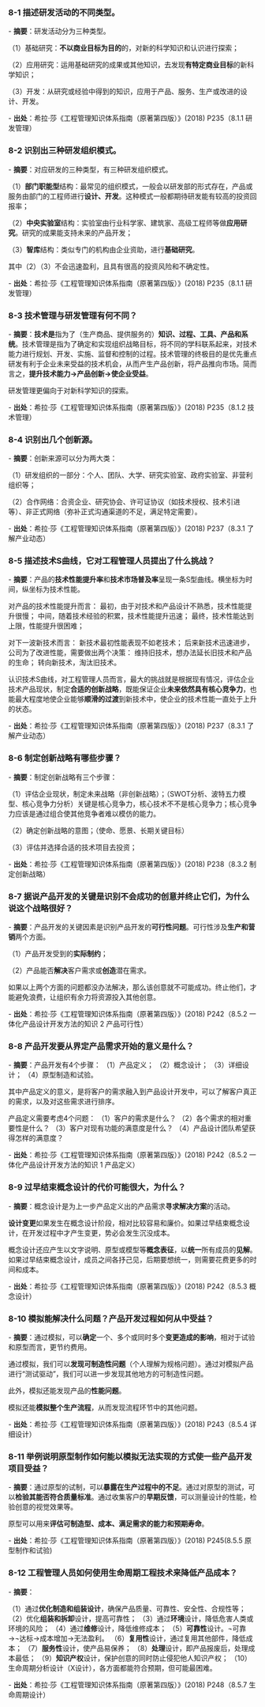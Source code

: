 ### 8-1 描述研发活动的不同类型。

\- **摘要**：研发活动分为三种类型。

（1）基础研究：**不以商业目标为目的**的，对新的科学知识和认识进行探索；

（2）应用研究：运用基础研究的成果或其他知识，去发现**有特定商业目标**的新科学知识；

（3）开发：从研究或经验中得到的知识，应用于产品、服务、生产或改进的设计、开发。

\- **出处**：希拉·莎《工程管理知识体系指南（原著第四版）》(2018) P235（8.1.1 研发管理）

### 8-2 识别出三种研发组织模式。

\- **摘要**：对应研发的三种类型，有三种研发组织模式。

（1）**部门职能型**结构：最常见的组织模式，一般会以研发部的形式存在，产品或服务由部门的工程师进行**设计、开发**。这种模式一般都期待研发能有较高的投资回报率；

（2）**中央实验室**结构：实验室由行业科学家、建筑家、高级工程师等做**应用研究**。研究的成果能支持未来的产品开发；

（3）**智库**结构：类似专门的机构由企业资助，进行**基础研究**。

其中（2）（3）不会迅速盈利，且具有很高的投资风险和不确定性。

\- **出处**：希拉·莎《工程管理知识体系指南（原著第四版）》(2018) P235（8.1.1 研发管理）

### 8-3 技术管理与研发管理有何不同？

\- **摘要**：**技术是**指为了（生产商品、提供服务的）**知识、过程、工具、产品和系统**。技术管理是指为了确定和实现组织战略目标，将不同的学科联系起来，对技术能力进行规划、开发、实施、监督和控制的过程。技术管理的终极目的是优先重点研发有利于企业未来受益的技术机会，从而产生产品创新，将产品推向市场。简而言之，**提升技术能力→产品创新→使企业受益**。

研发管理更偏向于对新科学知识的探索。

\- **出处**：希拉·莎《工程管理知识体系指南（原著第四版）》(2018) P235（8.1.2 技术管理）

### 8-4 识别出几个创新源。

\- **摘要**：创新来源可以分为两大类：

（1）研发组织的一部分：个人、团队、大学、研究实验室、政府实验室、非营利组织等；

（2）合作网络：合资企业、研究协会、许可证协议（如技术授权、技术引进等）、非正式网络（弥补正式沟通渠道的不足，满足特定需要）。

\- **出处**：希拉·莎《工程管理知识体系指南（原著第四版）》(2018) P237（8.3.1 了解产业动态）

### 8-5 描述技术S曲线，它对工程管理人员提出了什么挑战？

\- **摘要**：产品的**技术性能提升率**和**技术市场普及率**呈现一条S型曲线。横坐标为时间，纵坐标为技术性能。

对产品的技术性能提升而言：
最初，由于对技术和产品设计不熟悉，技术性能提升很慢；
中间，随着技术经验的积累，技术性能提升迅速；
最终，技术性能达到上限，性能提升很困难；

对下一波新技术而言：
新技术最初性能表现不如老技术；
后来新技术迅速进步，公司为了改进性能，需要做出两个决策：
维持旧技术，想办法延长旧技术和产品的生命；
转向新技术，淘汰旧技术。

认识技术S曲线，对工程管理人员而言，最大的挑战就是根据现有情况，评估企业技术产品现状，制定**合适的创新战略**，既能保证企业**未来依然具有核心竞争力**，也能最大程度地使企业能够**顺滑的过渡**到新技术中，使企业的技术性能一直处于上升的状态。

\- **出处**：希拉·莎《工程管理知识体系指南（原著第四版）》(2018) P237（8.3.1 了解产业动态）

### 8-6 制定创新战略有哪些步骤？

\- **摘要**：制定创新战略有三个步骤：

（1）评估企业现状，制定未来战略（非创新战略）；（SWOT分析、波特五力模型、核心竞争力分析）关键是核心竞争力，核心技术不不是核心竞争力；核心竞争力应该是通过组合使其他竞争者难以模仿的能力。

（2）确定创新战略的意图；（使命、愿景、长期关键目标）

（3）评估并选择合适的技术项目去投资；

\- **出处**：希拉·莎《工程管理知识体系指南（原著第四版）》(2018) P238（8.3.2 制定创新战略）

### 8-7 据说产品开发的关键是识别不会成功的创意并终止它们，为什么说这个战略很好？

\- **摘要**：产品开发的关键因素是识别产品开发的**可行性问题**。可行性涉及**生产和营销**两个方面。

（1）产品开发受到的**实际制约**；

（2）产品能否**解决**客户需求或**创造**潜在需求。

如果以上两个方面的问题都没办法解决，那么该创意就不可能成功。终止他们，才能避免浪费，让组织有余力将资源投入其他创意。

\- **出处**：希拉·莎《工程管理知识体系指南（原著第四版）》(2018) P242（8.5.2 一体化产品设计开发方法的知识 2 产品可行性）

### 8-8 产品开发要从界定产品需求开始的意义是什么？

\- **摘要**：产品开发有4个步骤：
（1）产品定义；
（2）概念设计；
（3）详细设计；
（4）原型制造和试验。

其中产品定义的意义，是将客户的需求融入到产品设计开发中，可以了解客户真正的需求，以及对这些需求进行排序。

产品定义需要考虑4个问题：
（1）客户的需求是什么？
（2）各个需求的相对重要性是什么？
（3）客户对现有功能的满意度是什么？
（4）产品设计团队希望获得怎样的满意度？

\- **出处**：希拉·莎《工程管理知识体系指南（原著第四版）》(2018) P242（8.5.2 一体化产品设计开发方法的知识 1 产品定义）

### 8-9 过早结束概念设计的代价可能很大，为什么？

\- **摘要**：概念设计是为上一步产品定义出的产品需求**寻求解决方案**的活动。

**设计变更**如果发生在概念设计阶段，相对比较容易和廉价。如果过早结束概念设计，在开发过程中才产生变更，势必会发生沉没成本。

概念设计还应产生以文字说明、原型或模型等**概念表征**，以**统一**所有成员的**见解**。如果过早结束概念设计，成员之间各抒己见，后期要想统一，则需要花费更多的时间和成本。

\- **出处**：希拉·莎《工程管理知识体系指南（原著第四版）》(2018) P242（8.5.3 概念设计）

### 8-10 模拟能解决什么问题？产品开发过程如何从中受益？

\- **摘要**：通过模拟，可以**确定**一个、多个或同时多个**变更造成的影响**，相对于试验和原型而言，更节约费用。

通过模拟，我们可以**发现可制造性问题**（个人理解为规格问题）。通过对模拟产品进行“测试驱动”，我们可以进一步发现其他地方的可制造性问题。

此外，模拟还能发现产品的**性能问题**。

模拟还能**模拟整个生产流程**，从而发现流程环节中的其他问题。

\- **出处**：希拉·莎《工程管理知识体系指南（原著第四版）》(2018) P243（8.5.4 详细设计）

### 8-11 举例说明原型制作如何能以模拟无法实现的方式使一些产品开发项目受益？

\- **摘要**：通过原型的试制，可以**暴露在生产过程中的不足**。通过对原型的测试，可以**检验其能否符合质量标准**。通过收集客户的**早期反馈**，可以测量设计的性能，检验创意的视觉效果等。

原型可以用来**评估可制造型、成本、满足需求的能力和预期寿命**。

\- **出处**：希拉·莎《工程管理知识体系指南（原著第四版）》(2018) P245(8.5.5 原型制作和试验)

### 8-12 工程管理人员如何使用生命周期工程技术来降低产品成本？

\- **摘要**：

（1）通过**优化制造和组装设计**，确保产品质量、可靠性、安全性、合规性等；
（2）优化**组装和拆卸**设计，提高可靠性；
（3）通过**环境**设计，降低危害人类或环境的风险；
（4）通过**维修**设计，降低维修成本；
（5）**可靠性**设计。¬可靠→¬达标→成本增加→无法盈利。
（6）**复用性**设计，通过复用其他部件，降低成本；
（7）**服务性**设计，使产品易保养；
（8）**处理**设计，即产品报废后，处理成本最低；
（9）**知识产权**设计，保护创意的同时防止侵犯他人知识产权；
（10）生命周期分析设计（X设计），各方面都能符合预期，但可能最困难。

\- **出处**：希拉·莎《工程管理知识体系指南（原著第四版）》(2018) P248（8.5.7 生命周期设计）